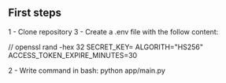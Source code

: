 ## First steps

1 - Clone repository
3 - Create a .env file with the follow content:

// openssl rand -hex 32
SECRET_KEY=
ALGORITH="HS256"
ACCESS_TOKEN_EXPIRE_MINUTES=30


2 - Write command in bash: python app/main.py


